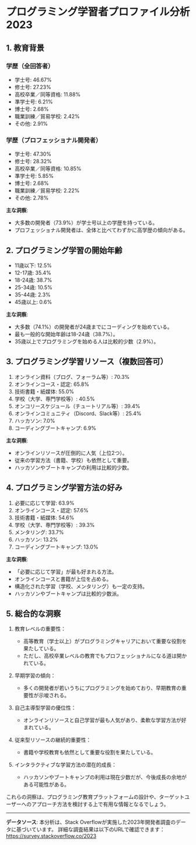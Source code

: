 # プログラミング学習者プロファイル分析 2023

## 1. 教育背景

### 学歴（全回答者）
- 学士号: 46.67%
- 修士号: 27.23%
- 高校卒業／同等資格: 11.88%
- 準学士号: 6.21%
- 博士号: 2.68%
- 職業訓練／貿易学校: 2.42%
- その他: 2.91%

### 学歴（プロフェッショナル開発者）
- 学士号: 47.30%
- 修士号: 28.32%
- 高校卒業／同等資格: 10.85%
- 準学士号: 5.85%
- 博士号: 2.68%
- 職業訓練／貿易学校: 2.22%
- その他: 2.78%

**主な洞察**:
- 大多数の開発者（73.9%）が学士号以上の学歴を持っている。
- プロフェッショナル開発者は、全体と比べてわずかに高学歴の傾向がある。

## 2. プログラミング学習の開始年齢

- 11歳以下: 12.5%
- 12-17歳: 35.4%
- 18-24歳: 38.7%
- 25-34歳: 10.5%
- 35-44歳: 2.3%
- 45歳以上: 0.6%

**主な洞察**:
- 大多数（74.1%）の開発者が24歳までにコーディングを始めている。
- 最も一般的な開始年齢は18-24歳（38.7%）。
- 35歳以上でプログラミングを始める人は比較的少数（2.9%）。

## 3. プログラミング学習リソース（複数回答可）

1. オンライン資料（ブログ、フォーラム等）: 70.3%
2. オンラインコース・認定: 65.8%
3. 技術書籍・紙媒体: 55.0%
4. 学校（大学、専門学校等）: 40.5%
5. オンコリースケジュール（チュートリアル等）: 39.4%
6. オンラインコミュニティ（Discord、Slack等）: 25.4%
7. ハッカソン: 7.0%
8. コーディングブートキャンプ: 6.9%

**主な洞察**:
- オンラインリソースが圧倒的に人気（上位2つ）。
- 従来の学習方法（書籍、学校）も依然として重要。
- ハッカソンやブートキャンプの利用は比較的少数。

## 4. プログラミング学習方法の好み

1. 必要に応じて学習: 63.9%
2. オンラインコース・認定: 57.6%
3. 技術書籍・紙媒体: 54.6%
4. 学校（大学、専門学校等）: 39.3%
5. メンタリング: 33.7%
6. ハッカソン: 13.2%
7. コーディングブートキャンプ: 13.0%

**主な洞察**:
- 「必要に応じて学習」が最も好まれる方法。
- オンラインコースと書籍が上位を占める。
- 構造化された学習（学校、メンタリング）も一定の支持。
- ハッカソンやブートキャンプは比較的少数派。

## 5. 総合的な洞察

1. 教育レベルの重要性：
   - 高等教育（学士以上）がプログラミングキャリアにおいて重要な役割を果たしている。
   - ただし、高校卒業レベルの教育でもプロフェッショナルになる道は開かれている。

2. 早期学習の傾向：
   - 多くの開発者が若いうちにプログラミングを始めており、早期教育の重要性が示唆される。

3. 自己主導型学習の優位性：
   - オンラインリソースと自己学習が最も人気があり、柔軟な学習方法が好まれている。

4. 従来型リソースの継続的重要性：
   - 書籍や学校教育も依然として重要な役割を果たしている。

5. インタラクティブな学習方法の潜在的成長：
   - ハッカソンやブートキャンプの利用は現在少数だが、今後成長の余地がある可能性がある。

これらの洞察は、プログラミング教育プラットフォームの設計や、ターゲットユーザーへのアプローチ方法を検討する上で有用な情報となるでしょう。

---

**データソース**:
本分析は、Stack Overflowが実施した2023年開発者調査のデータに基づいています。
詳細な調査結果は以下のURLで確認できます：https://survey.stackoverflow.co/2023
